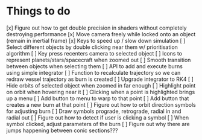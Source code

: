 # Things to do
[x] Figure out how to get double precision in shaders without completely destroying performance
[x] Move camera freely while locked onto an object (remain in inertial frame)
[x] Keys to speed up / slow down simulation
[ ] Select different objects by double clicking near them w/ prioritisation algorithm
[ ] Key press recenters camera to selected object
[ ] Icons to represent planets/stars/spacecraft when zoomed out
[ ] Smooth transition between objects when selecting them
[ ] API to add and execute burns using simple integrator
[ ] Function to recalculate trajectory so we can redraw vessel trajectory as burn is created
[ ] Upgrade integrator to RK4
[ ] Hide orbits of selected object when zoomed in far enough
[ ] Highlight point on orbit when hovering near it
[ ] Clicking when a point is highlighted brings up a menu
[ ] Add button to menu to warp to that point
[ ] Add button that creates a new burn at that point
[ ] Figure out how to orbit direction symbols for adjusting burn
[ ] Draw symbols prograde, retrograde, radial in and radial out
[ ] Figure out how to detect if user is clicking a symbol
[ ] When symbol clicked, adjust parameters of the burn
[ ] Figure out why there are jumps happening between conic sections???